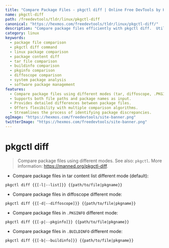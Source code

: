 ```yaml
---
title: "Compare Package Files - pkgctl diff | Online Free DevTools by Hexmos"
name: pkgctl-diff
path: /freedevtools/tldr/linux/pkgctl-diff
canonical: "https://hexmos.com/freedevtools/tldr/linux/pkgctl-diff/"
description: "Compare package files efficiently with pkgctl diff.  Utilize different comparison modes for thorough analysis. Free online tool, no registration required."
category: linux
keywords:
  - package file comparison
  - pkgctl diff command
  - linux package comparison
  - package content diff
  - tar file comparison
  - buildinfo comparison
  - pkginfo comparison
  - diffoscope comparison
  - system package analysis
  - software package management
features:
  - Compare package files using different modes (tar, diffoscope, .PKGINFO, .BUILDINFO)
  - Supports both file paths and package names as input.
  - Provides detailed differences between package files.
  - Offers flexibility with multiple comparison algorithms.
  - Streamlines the process of identifying package discrepancies.
ogImage: "https://hexmos.com/freedevtools/site-banner.png"
twitterImage: "https://hexmos.com/freedevtools/site-banner.png"
---
```


# pkgctl diff

> Compare package files using different modes.
> See also: `pkgctl`.
> More information: <https://manned.org/pkgctl-diff>.

- Compare package files in tar content list different mode (default):

`pkgctl diff {{[-l|--list]}} {{path/to/file|pkgname}}`

- Compare package files in diffoscope different mode:

`pkgctl diff {{[-d|--diffoscope]}} {{path/to/file|pkgname}}`

- Compare package files in `.PKGINFO` different mode:

`pkgctl diff {{[-p|--pkginfo]}} {{path/to/file|pkgname}}`

- Compare package files in `.BUILDINFO` different mode:

`pkgctl diff {{[-b|--buildinfo]}} {{path/to/file|pkgname}}`
